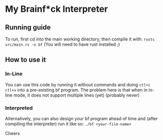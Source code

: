 # My Brainf*ck Interpreter
## Running guide
To run, first cd into the main working directory,
then compile it with:
`rustc src/main.rs -o bf`
(You will need to have rust installed ;)

## How to use it
### In-Line
You can use this code by running it without commands and doing `ctl+c` `ctl+v` into a pre-existing bf program.
The problem here is that when in in-line mode, it does not support multiple lines (yet) (probably never)

### Interpreted
Alternatively, you can also design your bf program ahead of time and (after compiling the interpreter) run it like so: `./bf <your-file-name>`

Cheers
